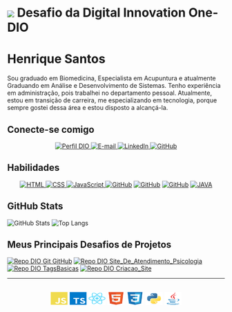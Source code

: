 <h1>
    <a href="https://www.dio.me/">
     <img align="center" width="40px" src="https://hermes.digitalinnovation.one/assets/diome/logo-minimized.png"></a>
    <span> Desafio da Digital Innovation One-DIO</span>
</h1>

# Henrique Santos
 Sou graduado em Biomedicina, Especialista em Acupuntura e atualmente Graduando em Análise e Desenvolvimento de Sistemas. Tenho experiência em administração, pois trabalhei no departamento pessoal. Atualmente, estou em transição de carreira, me especializando em tecnologia, porque sempre gostei dessa área e estou disposto a alcançá-la.

## Conecte-se comigo
<p align="center">
  <a href="https://web.dio.me/users/henrique01-_" ><img src="https://img.shields.io/badge/-Meu%20Perfil%20na%20DIO-black?style=for-the-badge" alt="Perfil DIO">
  </a>
  <a href="henrique01-_@hotmail.com.br">
    <img src="https://img.shields.io/badge/-Email-000?style=for-the-badge&logo=microsoft-outlook&logoColor=E94D5F" alt="E-mail">
  </a>
  <a href="https://www.linkedin.com/in/henrique-erinaldo-dev/">
    <img src="https://img.shields.io/badge/-LinkedIn-000?style=for-the-badge&logo=linkedin&logoColor=30A3DC" alt="LinkedIn">
  </a>
  <a href="https://github.com/henriqueerds"><img src="https://img.shields.io/badge/GitHub-000?style=for-the-badge&logo=github&logoColor=30A3DC" alt="GitHub"></a>
</p>

## Habilidades
<p align="center">
  <a href="#conecte-se-comigo" ><img src="https://img.shields.io/badge/HTML-000?style=for-the-badge&logo=html5&logoColor=30A3DC" alt="HTML">
  </a>
  <a href="#conecte-se-comigo">
    <img src="https://img.shields.io/badge/CSS3-000?style=for-the-badge&logo=css3&logoColor=E94D5F" alt="CSS">
  </a>
  <a href="#conecte-se-comigo">
    <img src="https://img.shields.io/badge/JavaScript-000?style=for-the-badge&logo=javascript&logoColor=30A3DC" alt="JavaScript">
  </a>
  <a href="https://docs.github.com/"><img src="https://img.shields.io/badge/GitHub-000?style=for-the-badge&logo=github&logoColor=30A3DC" alt="GitHub"></a>
  <a href="https://docs.github.com/"><img src="https://img.shields.io/badge/PYTHON-black?style=for-the-badge&logo=python&logoColor=blue" alt="GitHub"></a>
  <a href="https://docs.github.com/"><img src="https://img.shields.io/badge/GitHub-000?style=for-the-badge&logo=github&logoColor=30A3DC" alt="GitHub"></a>
  <a href="#conecte-se-comigo"><img src="https://img.shields.io/badge/Java-000?style=for-the-badge&logo=java" alt="JAVA"></a>
</p>

## GitHub Stats
![GitHub Stats](https://github-readme-stats.vercel.app/api?username=henriqueerds&theme=transparent&bg_color=000&border_color=30A3DC&show_icons=true&icon_color=30A3DC&title_color=E94D5F&text_color=FFF)
![Top Langs](https://github-readme-stats-git-masterrstaa-rickstaa.vercel.app/api/top-langs/?username=henriqueerds&layout=compact&bg_color=000&border_color=30A3DC&title_color=E94D5F&text_color=FFF)

## Meus Principais Desafios de Projetos
[![Repo DIO Git GitHub](https://github-readme-stats.vercel.app/api/pin/?username=henriqueerds&repo=dio-lab-open-source&bg_color=000&border_color=30A3DC&show_icons=true&icon_color=30A3DC&title_color=E94D5F&text_color=FFF)](https://github.com/henriqueerds/dio-lab-open-source)
[![Repo DIO Site_De_Atendimento_Psicologia](https://github-readme-stats.vercel.app/api/pin/?username=henriqueerds&repo=Site-De-Atendimetnto-Psicologico-Dio&bg_color=000&border_color=30A3DC&show_icons=true&icon_color=30A3DC&title_color=E94D5F&text_color=FFF)](https://github.com/henriqueerds/Site-De-Atendimetnto-Psicologico-Dio)
[![Repo DIO TagsBasicas](https://github-readme-stats.vercel.app/api/pin/?username=henriqueerds&repo=Dio_Html_TagsBasicas&bg_color=000&border_color=30A3DC&show_icons=true&icon_color=30A3DC&title_color=E94D5F&text_color=FFF)](https://github.com/henriqueerds/Dio_Html_TagsBasicas)
[![Repo DIO Criacao_Site](https://github-readme-stats.vercel.app/api/pin/?username=henriqueerds&repo=Criacao-de-Site&bg_color=000&border_color=30A3DC&show_icons=true&icon_color=30A3DC&title_color=E94D5F&text_color=FFF)](https://github.com/henriqueerds/Criacao-de-Site/tree/main)

---
<div style="display: inline_block" align="center"><br>
  <img align="center" alt="Henr-Js" height="30" width="40" src="https://raw.githubusercontent.com/devicons/devicon/master/icons/javascript/javascript-plain.svg">
  <img align="center" alt="Henr-Ts" height="30" width="40" src="https://raw.githubusercontent.com/devicons/devicon/master/icons/typescript/typescript-plain.svg">
  <img align="center" alt="Henr-React" height="30" width="40" src="https://raw.githubusercontent.com/devicons/devicon/master/icons/react/react-original.svg">
  <img align="center" alt="Henr-HTML" height="30" width="40" src="https://raw.githubusercontent.com/devicons/devicon/master/icons/html5/html5-original.svg">
  <img align="center" alt="Henr-CSS" height="30" width="40" src="https://raw.githubusercontent.com/devicons/devicon/master/icons/css3/css3-original.svg">
  <img align="center" alt="Henr-Python" height="30" width="40" src="https://raw.githubusercontent.com/devicons/devicon/master/icons/python/python-original.svg">
  <img align="center" alt="Henr-Java" height="30" width="40" src="https://raw.githubusercontent.com/devicons/devicon/master/icons/java/java-original.svg">
  
</div>